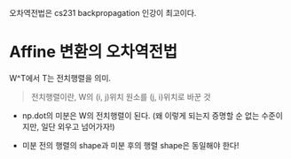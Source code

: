 오차역전법은 cs231 backpropagation 인강이 최고이다.

# Affine 변환의 오차역전법

W^T에서 T는 전치행렬을 의미.

> 전치행렬이란, W의 (i, j)위치 원소를 (j, i)위치로 바꾼 것

- np.dot의 미분은 W의 전치행렬이 된다. (왜 이렇게 되는지 증명할 순 없는 수준이지만, 일단 외우고 넘어가자!)

- 미분 전의 행렬의 shape과 미분 후의 행렬 shape은 동일해야 한다!
